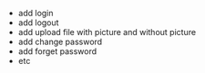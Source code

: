 * add login
* add logout
* add upload file with picture and without picture
* add change password
* add forget password
* etc